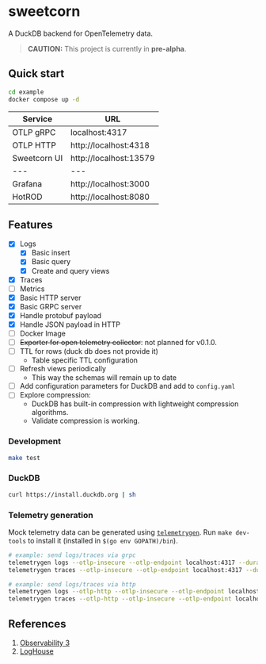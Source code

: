 # sweetcorn

A DuckDB backend for OpenTelemetry data.

> **CAUTION:** This project is currently in **pre-alpha**.

## Quick start

```bash
cd example
docker compose up -d
```

| Service      | URL                    |
| ------------ | ---------------------- |
| OTLP gRPC    | localhost:4317         |
| OTLP HTTP    | http://localhost:4318  |
| Sweetcorn UI | http://localhost:13579 |
| ---          | ---                    |
| Grafana      | http://localhost:3000  |
| HotROD       | http://localhost:8080  |

## Features

- [x] Logs
  - [x] Basic insert
  - [x] Basic query
  - [x] Create and query views
- [x] Traces
- [ ] Metrics
- [x] Basic HTTP server
- [x] Basic GRPC server
- [x] Handle protobuf payload
- [x] Handle JSON payload in HTTP
- [ ] Docker Image
- [ ] ~~Exporter for open telemetry collector~~: not planned for v0.1.0.
- [ ] TTL for rows (duck db does not provide it)
  - Table specific TTL configuration
- [ ] Refresh views periodically
  - This way the schemas will remain up to date
- [ ] Add configuration parameters for DuckDB and add to `config.yaml`
- [ ] Explore compression:
  - DuckDB has built-in compression with lightweight compression algorithms.
  - Validate compression is working.

### Development

```bash
make test
```

### DuckDB

```bash
curl https://install.duckdb.org | sh
```

### Telemetry generation

Mock telemetry data can be generated using [`telemetrygen`](github.com/opentelemetry-collector-contrib/cmd/telemetrygen@latest).
Run `make dev-tools` to install it (installed in `$(go env GOPATH)/bin`).

```bash
# example: send logs/traces via grpc
telemetrygen logs --otlp-insecure --otlp-endpoint localhost:4317 --duration 5s
telemetrygen traces --otlp-insecure --otlp-endpoint localhost:4317 --duration 5s

# example: send logs/traces via http
telemetrygen logs --otlp-http --otlp-insecure --otlp-endpoint localhost:4318 --duration 5s
telemetrygen traces --otlp-http --otlp-insecure --otlp-endpoint localhost:4318 --duration 5s
```

## References

1. [Observability 3](https://charity.wtf/2025/03/24/another-observability-3-0-appears-on-the-horizon/)
2. [LogHouse](https://clickhouse.com/blog/building-a-logging-platform-with-clickhouse-and-saving-millions-over-datadog#schema)
